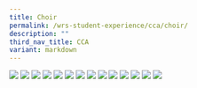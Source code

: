 ```yaml
---
title: Choir
permalink: /wrs-student-experience/cca/choir/
description: ""
third_nav_title: CCA
variant: markdown
---
```

![](/images/CCA/Choir_1.jpg)
![](/images/CCA/Choir_2.jpg)
![](/images/CCA/Choir_3.jpg)
![](/images/CCA/Choir_4.jpg)
![](/images/CCA/Choir_5.jpeg)
![](/images/CCA/Choir_6.jpg)
![](/images/CCA/Choir_7.jpg)
![](/images/CCA/Choir_8.jpeg)
![](/images/CCA/Choir_9.jpg)
![](/images/CCA/Choir_10.jpeg)
![](/images/CCA/Choir_11.png)
![](/images/CCA/Choir_12.jpeg)
![](/images/CCA/Choir_13.png)
![](/images/CCA/Choir_14.jpeg)